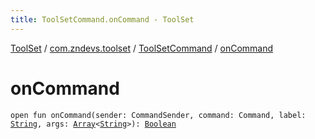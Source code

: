 ```yaml
---
title: ToolSetCommand.onCommand - ToolSet
---
```


[ToolSet](../../index.html) / [com.zndevs.toolset](../index.html) / [ToolSetCommand](index.html) / [onCommand](./on-command.html)

# onCommand

`open fun onCommand(sender: CommandSender, command: Command, label: `[`String`](https://kotlinlang.org/api/latest/jvm/stdlib/kotlin/-string/index.html)`, args: `[`Array`](https://kotlinlang.org/api/latest/jvm/stdlib/kotlin/-array/index.html)`<`[`String`](https://kotlinlang.org/api/latest/jvm/stdlib/kotlin/-string/index.html)`>): `[`Boolean`](https://kotlinlang.org/api/latest/jvm/stdlib/kotlin/-boolean/index.html)